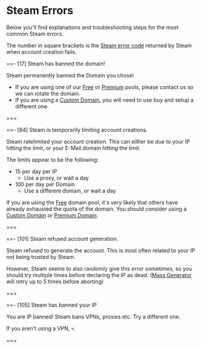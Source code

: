 # Steam Errors

Below you'll find explanations and troubleshooting steps for the most common
Steam errors.

The number in square brackets is the
[Steam error code](https://steamerrors.com/) returned by Steam when account
creation fails.

==- [17] Steam has banned the domain!

Steam permanently banned the Domain you chose!

- If you are using one of our [Free](domains/free.md) or
  [Premium](domains/premium.md) pools, please contact us so we can rotate the
  domain.
- If you are using a [Custom Domain](domains/customdomain.md), you will need to
  use buy and setup a different one.

===

==- [84] Steam is temporarily limiting account creations.

Steam ratelimited your account creation. This can either be due to your IP
hitting the limit, or your E-Mail domain hitting the limit.

The limits appear to be the following:

- 15 per day per IP
  - Use a proxy, or wait a day
- 100 per day per Domain
  - Use a different domain, or wait a day

If you are using the [Free](domains/free.md) domain pool, it's very likely that
others have already exhausted the quota of the domain. You should consider using
a [Custom Domain](domains/customdomain.md) or
[Premium Domain](domains/premium.md).

===

==- [101] Steam refused account generation.

Steam refused to generate the account. This is most often related to your IP not
being trusted by Steam.

However, Steam seems to also randomly give this error sometimes, so you should
try multiple times before declaring the IP as dead.
([Mass Generator](features/mass-generator.md) will retry up to 5 times before
aborting)

===

==- [105] Steam has banned your IP

You are IP banned! Steam bans VPNs, proxies etc. Try a different one.

If you aren't using a VPN, :skull:.

===
